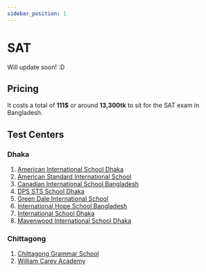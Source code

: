 ```yaml
---
sidebar_position: 1
---
```


# SAT

Will update soon! :D

## Pricing

It costs a total of **111$** or around **13,300tk** to sit for the SAT exam in Bangladesh.

## Test Centers

### Dhaka

1. [American International School Dhaka](https://maps.app.goo.gl/hjve5mC5PRw6WH2c7)
2. [American Standard International School](https://maps.app.goo.gl/sjYhPr5dr1F11max6)
3. [Canadian International School Bangladesh](https://maps.app.goo.gl/MLb8UVF2XbXyNTyNA)
4. [DPS STS School Dhaka](https://maps.app.goo.gl/BnbrhUorv7738Uz87)
5. [Green Dale International School](https://maps.app.goo.gl/j8aGzJ8NuM33gaCM7)
6. [International Hope School Bangladesh](https://maps.app.goo.gl/B6NQjngTo17RFixK9)
7. [International School Dhaka](https://maps.app.goo.gl/7RD7TY6wWufcTrsc7)
8. [Mavenwood International School Dhaka](https://maps.app.goo.gl/N8M8qbae9p2h2UYaA)

### Chittagong

1. [Chittagong Grammar School](https://maps.app.goo.gl/mmiX5FJuGhe7ByVZ9)
2. [William Carey Academy](https://maps.app.goo.gl/2KEbQqnopfGGYZkm8)
